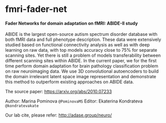 # fmri-fader-net
#### Fader Networks for domain adaptation on fMRI: ABIDE-II study 

ABIDE is the largest open-source autism spectrum disorder database with both fMRI data and full phenotype
description. These data were extensively studied based on functional connectivity analysis as well as with deep
learning on raw data, with top models accuracy close to 75% for separate scanning sites. Yet there is still a
problem of models transferability between different scanning sites within ABIDE. In the current paper, we for
the first time perform domain adaptation for brain pathology classification problem on raw neuroimaging data.
We use 3D convolutional autoencoders to build the domain irrelevant latent space image representation and
demonstrate this method to outperform existing approaches on ABIDE data.


The source paper: https://arxiv.org/abs/2010.07233


Author: Marina Pominova `@PominovaMS`
Editor: Ekaterina Kondrateva `@kondratevakate`


Our lab cite, please refer: http://adase.group/neuro/

